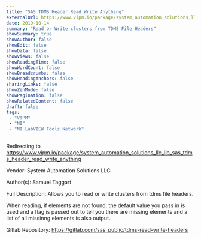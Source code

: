 ```yaml
---
title: "SAS TDMS Header Read Write Anything"
externalUrl: https://www.vipm.io/package/system_automation_solutions_llc_lib_sas_tdms_header_read_write_anything
date: 2019-10-14
summary: "Read or Write clusters from TDMS File Headers"
showSummary: true
showAuthor: false
showEdit: false
showData: false
showViews: false
showReadingTime: false
showWordCount: false
showBreadcrumbs: false
showHeadingAnchors: false
sharingLinks: false
showZenMode: false
showPagination: false
showRelatedContent: false
draft: false
tags:
 - "VIPM"
 - "NI"
 - "NI LabVIEW Tools Network"
---
```


Redirecting to https://www.vipm.io/package/system_automation_solutions_llc_lib_sas_tdms_header_read_write_anything

Vendor: System Automation Solutions LLC

Author(s): Samuel Taggart
 
Full Description:
Allows you to read or write clusters from tdms file headers.  

When reading, if elements are not found, the default value you pass in is used and a flag is passed out to tell you there are missing elements and a list of all missinng elements is also output.

Gitlab Repository: https://gitlab.com/sas_public/tdms-read-write-headers
